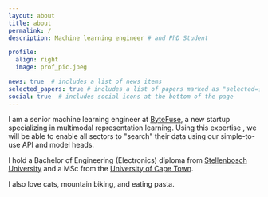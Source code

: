 ```yaml
---
layout: about
title: about
permalink: /
description: Machine learning engineer # and PhD Student

profile:
  align: right
  image: prof_pic.jpeg

news: true  # includes a list of news items
selected_papers: true # includes a list of papers marked as "selected={true}"
social: true  # includes social icons at the bottom of the page
---
```


I am a senior machine learning engineer at [ByteFuse](https://bytefuse.ai/), a new startup specializing in multimodal representation learning. Using this expertise , we will be able to enable all sectors to "search" their data using our simple-to-use API and model heads.

<!-- In addition, I am pursuing a PhD at Stellenbosch University with [Herman Kamper](https://www.kamperh.com/) and the [LSL group](https://www.kamperh.com/people/). My research interests are around few-shot multimodal systems, with a focus on meta-learning and neurosymbolic approaches.  -->
I hold a Bachelor of Engineering (Electronics) diploma from [Stellenbosch University](https://www.ee.sun.ac.za/) and a MSc from the [University of Cape Town](http://www.stats.uct.ac.za/).

I also love cats, mountain biking, and eating pasta.